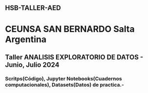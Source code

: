 ## HSB-TALLER-AED
# CEUNSA SAN BERNARDO Salta Argentina
## Taller ANALISIS EXPLORATORIO DE DATOS - Junio, Julio 2024
### Scritps(Código), Jupyter Notebooks(Cuadernos computacionales), Datasets(Datos) de practica.-
